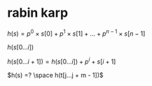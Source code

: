 # rabin karp

$h(s) = p^0 \times s[0] + p^1 \times s[1] + ... + p^{n - 1} \times s[n - 1]$

$h(s[0...i])$

$h(s[0...i + 1]) = h(s[0...i]) + p^i + s[i + 1]$

$h(s) =? \space h(t[j...j + m - 1])$